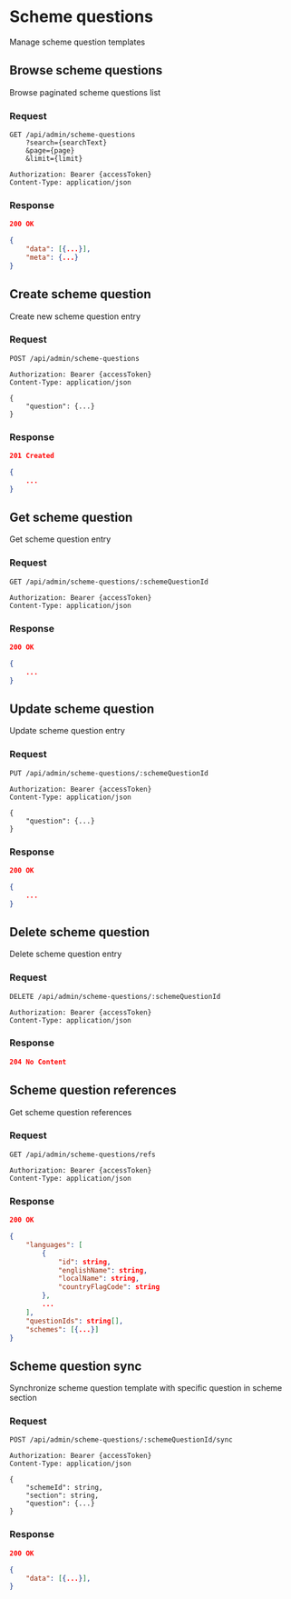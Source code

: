 # Scheme questions

Manage scheme question templates

## Browse scheme questions

Browse paginated scheme questions list

### Request

```http
GET /api/admin/scheme-questions
    ?search={searchText}
    &page={page}
    &limit={limit}

Authorization: Bearer {accessToken}
Content-Type: application/json
```

### Response

```json
200 OK

{
    "data": [{...}],
    "meta": {...}
}
```

## Create scheme question

Create new scheme question entry

### Request

```http
POST /api/admin/scheme-questions

Authorization: Bearer {accessToken}
Content-Type: application/json

{
    "question": {...}
}
```

### Response

```json
201 Created

{
    ...
}
```

## Get scheme question

Get scheme question entry

### Request

```http
GET /api/admin/scheme-questions/:schemeQuestionId

Authorization: Bearer {accessToken}
Content-Type: application/json
```

### Response

```json
200 OK

{
    ...
}
```

## Update scheme question

Update scheme question entry

### Request

```http
PUT /api/admin/scheme-questions/:schemeQuestionId

Authorization: Bearer {accessToken}
Content-Type: application/json

{
    "question": {...}
}
```

### Response

```json
200 OK

{
    ...
}
```

## Delete scheme question

Delete scheme question entry

### Request

```http
DELETE /api/admin/scheme-questions/:schemeQuestionId

Authorization: Bearer {accessToken}
Content-Type: application/json
```

### Response

```json
204 No Content
```

## Scheme question references

Get scheme question references

### Request

```http
GET /api/admin/scheme-questions/refs

Authorization: Bearer {accessToken}
Content-Type: application/json
```

### Response

```json
200 OK

{
    "languages": [
        {
            "id": string,
            "englishName": string,
            "localName": string,
            "countryFlagCode": string
        },
        ...
    ],
    "questionIds": string[],
    "schemes": [{...}]
}
```

## Scheme question sync

Synchronize scheme question template with specific question in scheme section

### Request

```http
POST /api/admin/scheme-questions/:schemeQuestionId/sync

Authorization: Bearer {accessToken}
Content-Type: application/json

{
    "schemeId": string,
    "section": string,
    "question": {...}
}
```

### Response

```json
200 OK

{
    "data": [{...}],
}
```
